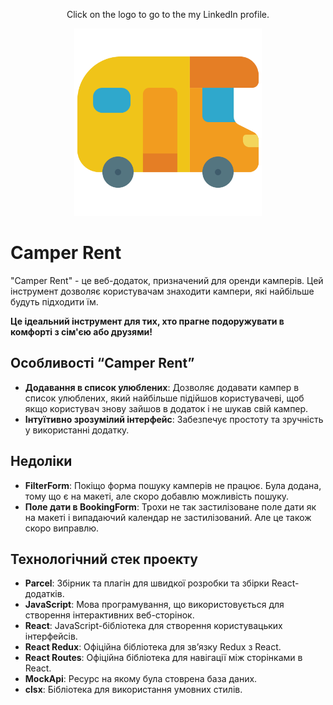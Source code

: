 <p align="center">
  Click on the logo to go to the my LinkedIn profile.
</p>
<p align="center">
  <a href="https://www.linkedin.com/in/dmytro-menzak/" target="_blank">
    <img src="./src/images/camper.png" alt="Logo" width="300">
  </a>
</p>

# Camper Rent

"Camper Rent" - це веб-додаток, призначений для оренди камперів. Цей інструмент
дозволяє користувачам знаходити кампери, які найбільше будуть підходити їм.

**Це ідеальний інструмент для тих, хто прагне подоружувати в комфорті з сім'єю
або друзями!**

## Особливості “Camper Rent”

- **Додавання в список улюблених**: Дозволяє додавати кампер в список улюблених,
  який найбільше підійшов користувачеві, щоб якщо користувач знову зайшов в
  додаток і не шукав свій кампер.
- **Інтуїтивно зрозумілий інтерфейс**: Забезпечує простоту та зручність у
  використанні додатку.

## Недоліки

- **FilterForm**: Покіщо форма пошуку камперів не працює. Була додана, тому що є
  на макеті, але скоро добавлю можливість пошуку.
- **Поле дати в BookingForm**: Трохи не так застилізоване поле дати як на макеті
  і випадаючий календар не застилізований. Але це також скоро виправлю.

## Технологічний стек проекту

- **Parcel**: Збірник та плагін для швидкої розробки та збірки React-додатків.
- **JavaScript**: Мова програмування, що використовується для створення
  інтерактивних веб-сторінок.
- **React**: JavaScript-бібліотека для створення користувацьких інтерфейсів.
- **React Redux**: Офіційна бібліотека для зв’язку Redux з React.
- **React Routes**: Офіційна бібліотека для навігації між сторінками в React.
- **MockApi**: Ресурс на якому була стоврена база даних.
- **clsx**: Бібліотека для використання умовних стилів.

